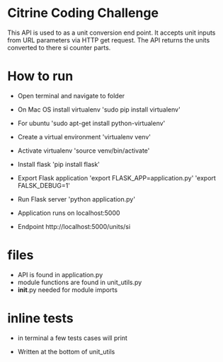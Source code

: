 # Citrine Coding Challenge

This API is used to as a unit conversion end point. It accepts unit inputs from URL parameters via HTTP get request. The API returns the units converted to there si counter parts.


# How to run
- Open terminal and navigate to folder

- On Mac OS install virtualenv
  'sudo pip install virtualenv'

- For ubuntu
  'sudo apt-get install python-virtualenv'

- Create a virtual environment
  'virtualenv venv'

- Activate virtualenv
 'source venv/bin/activate'

- Install flask
  'pip install flask'

- Export Flask application
    'export FLASK_APP=application.py'
    'export FALSK_DEBUG=1' <!--optional-->

- Run Flask server
    'python application.py'

- Application runs on localhost:5000
- Endpoint http://localhost:5000/units/si

# files
- API is found in application.py
- module functions are found in unit_utils.py
- __init__.py needed for module imports


# inline tests
- in terminal a few tests cases will print

- Written at the bottom of unit_utils

